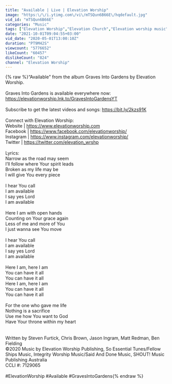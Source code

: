 ```yaml
---
title: "Available | Live | Elevation Worship"
image: "https:\/\/i.ytimg.com\/vi\/mTSQun6B66E\/hqdefault.jpg"
vid_id: "mTSQun6B66E"
categories: "Music"
tags: ["Elevation Worship","Elevation Church","Elevation worship music"]
date: "2021-10-01T09:04:55+03:00"
vid_date: "2020-05-01T13:00:10Z"
duration: "PT9M42S"
viewcount: "5776652"
likeCount: "60457"
dislikeCount: "824"
channel: "Elevation Worship"
---
```

{% raw %}“Available&quot; from the album Graves Into Gardens by Elevation Worship. <br /><br />Graves Into Gardens is available everywhere now: <a rel="nofollow" target="blank" href="https://elevationworship.lnk.to/GravesIntoGardensYT">https://elevationworship.lnk.to/GravesIntoGardensYT</a><br /><br />Subscribe to get the latest videos and songs: <a rel="nofollow" target="blank" href="https://bit.ly/2kzs91K">https://bit.ly/2kzs91K</a> <br /><br />Connect with Elevation Worship: <br />Website | <a rel="nofollow" target="blank" href="https://www.elevationworship.com">https://www.elevationworship.com</a> <br />Facebook | <a rel="nofollow" target="blank" href="https://www.facebook.com/elevationworship/">https://www.facebook.com/elevationworship/</a> <br />Instagram | <a rel="nofollow" target="blank" href="https://www.instagram.com/elevationworship/">https://www.instagram.com/elevationworship/</a> <br />Twitter | <a rel="nofollow" target="blank" href="https://twitter.com/elevation_wrshp">https://twitter.com/elevation_wrshp</a> <br /><br />Lyrics:<br />Narrow as the road may seem<br />I’ll follow where Your spirit leads<br />Broken as my life may be<br />I will give You every piece<br /><br />I hear You call<br />I am available<br />I say yes Lord<br />I am available<br /><br />Here I am with open hands<br />Counting on Your grace again<br />Less of me and more of You<br />I just wanna see You move<br /><br />I hear You call<br />I am available<br />I say yes Lord<br />I am available<br /><br />Here I am, here I am<br />You can have it all<br />You can have it all<br />Here I am, here I am<br />You can have it all<br />You can have it all<br /><br />For the one who gave me life<br />Nothing is a sacrifice<br />Use me how You want to God<br />Have Your throne within my heart<br /><br /><br />Written by Steven Furtick, Chris Brown, Jason Ingram, Matt Redman, Ben Fielding<br />©2020 Music by Elevation Worship Publishing, So Essential Tunes/Fellow Ships Music, Integrity Worship Music/Said And Done Music, SHOUT! Music Publishing Australia<br />CCLI #: 7129065<br /><br />#ElevationWorship #Available #GravesIntoGardens{% endraw %}
